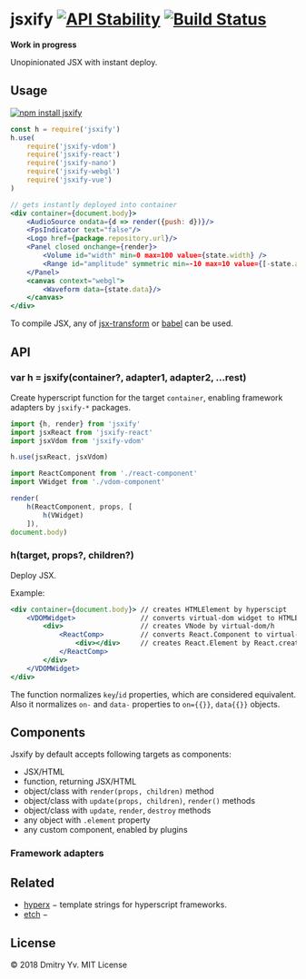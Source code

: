 # jsxify [![API Stability](https://img.shields.io/badge/stability-experimental-red.svg?style=flat-square)](https://nodejs.org/api/documentation.html#documentation_stability_index) [![Build Status](https://img.shields.io/travis/dy/jsxify.svg?style=flat-square)](https://travis-ci.org/dy/jsxify/)

**Work in progress**

Unopinionated JSX with instant deploy.

## Usage

[![npm install jsxify](https://nodei.co/npm/jsxify.png?mini=true)](https://npmjs.org/package/jsxify/)

```jsx
const h = require('jsxify')
h.use(
	require('jsxify-vdom')
	require('jsxify-react')
	require('jsxify-nano')
	require('jsxify-webgl')
	require('jsxify-vue')
)

// gets instantly deployed into container
<div container={document.body}>
	<AudioSource ondata={d => render({push: d})}/>
	<FpsIndicator text="false"/>
	<Logo href={package.repository.url}/>
	<Panel closed onchange={render}>
		<Volume id="width" min=0 max=100 value={state.width} />
		<Range id="amplitude" symmetric min=-10 max=10 value={[-state.amplitude, state.amplitude]} />
	</Panel>
	<canvas context="webgl">
		<Waveform data={state.data}/>
	</canvas>
</div>
```

To compile JSX, any of [jsx-transform](https://www.npmjs.com/package/jsx-transform) or [babel](https://babeljs.io/docs/plugins/transform-react-jsx/) can be used.

## API

### var h = jsxify(container?, adapter1, adapter2, ...rest)

Create hyperscript function for the target `container`, enabling framework adapters by `jsxify-*` packages.

```jsx
import {h, render} from 'jsxify'
import jsxReact from 'jsxify-react'
import jsxVdom from 'jsxify-vdom'

h.use(jsxReact, jsxVdom)

import ReactComponent from './react-component'
import VWidget from './vdom-component'

render(
	h(ReactComponent, props, [
		h(VWidget)
	]),
document.body)
```

### h(target, props?, children?)

Deploy JSX.

Example:

```jsx
<div container={document.body}>	// creates HTMLElement by hyperscipt
	<VDOMWidget>				// converts virtual-dom widget to HTMLElement
		<div>					// creates VNode by virtual-dom/h
			<ReactComp>			// converts React.Component to virtual-dom
				<div></div>		// creates React.Element by React.createElement
			</ReactComp>
		</div>
	</VDOMWidget>
</div>
```

The function normalizes `key`/`id` properties, which are considered equivalent.
Also it normalizes `on-` and `data-` properties to `on={{}}`, `data{{}}` objects.


## Components

Jsxify by default accepts following targets as components:

* JSX/HTML
* function, returning JSX/HTML
* object/class with `render(props, children)` method
* object/class with `update(props, children)`, `render()` methods
* object/class with `update`, `render`, `destroy` methods
* any object with `.element` property
* any custom component, enabled by plugins

### Framework adapters

## Related

* [hyperx](https://www.npmjs.com/package/hyperx) − template strings for hyperscript frameworks.
* [etch](https://www.npmjs.com/package/etch) −

## License

© 2018 Dmitry Yv. MIT License
